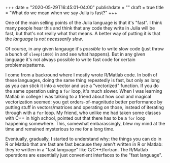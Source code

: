 +++
date = "2020-05-29T16:45:01-04:00"
publishdate = ""
draft = true
title = "What do we mean when we say Julia is fast?"
+++

One of the main selling points of the Julia language is that it's "fast".  I
think many people hear this and think that any code they write in Julia will be
fast, but that's not really what that means.  A better way of putting it
is that the _language_ is _not necessarily slow_.

Of course, in any given langauge it's _possible_ to write slow code (just throw a
bunch of `sleep(1000)` in and see what happens).  But in any given language it's
not always possible to write fast code for certain problems/patterns.

I come from a backround where I mostly wrote R/Matlab code.  In both of these
languages, doing the same thing repeatedly is fast, but only as long as you can
stick it into a vector and use a "vectorized" function.  If you do the same
operation using a `for` loop, it's much slower.  When I was learning Matlab in
college I was talking to a friend about how cool and magical vectorization
seemed: you get orders-of-magnitude better performance by putting stuff in
vectors/matrices and operating on those, instead of iterating through with a
`for` loop.  My friend, who unlike me had taken some classes with C++ in high
school, pointed out that there has to be a `for` loop happening somewhere.
This, somewhat embarassingly, blew my mind at the time and remained mysterious
to me for a long time.

Eventually, gradually, I started to understand why: the things you can do in R
or Matlab that are fast are fast because they aren't written in R or Matlab:
they're written in a "fast language" like C/C++/fortran.  The R/Matlab
operations are essentially just convenient interfaces to the "fast language".
